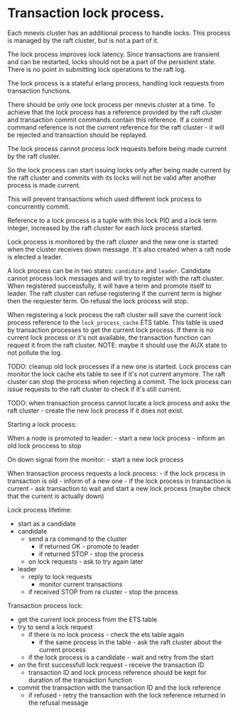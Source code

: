 # Transaction lock process.

Each mnevis cluster has an additional process to handle locks. This process
is managed by the raft cluster, but is not a part of it.

The lock process improves lock latency. Since transactions
are transient and can be restarted, locks should not be a part of the
persistent state. There is no point in submitting lock operations
to the raft log.

The lock process is a stateful erlang process, handling lock requests from
transaction functions.

There should be only one lock process per mnevis cluster at a time.
To achieve that the lock process has a reference provided by the raft cluster
and transaction commit commands contain this reference. If a commit command
reference is not the current reference for the raft cluster - it will be rejected
and transaction should be replayed.

The lock process cannot process lock requests before being made current by the
raft cluster.

So the lock process can start issuing locks only after being made current by
the raft cluster and commits with its locks will not be valid
after another process is made current.

This will prevent transactions which used different lock process to concurrently
commit.

Reference to a lock process is a tuple with this lock PID and a lock term integer,
increased by the raft cluster for each lock process started.

Lock process is monitored by the raft cluster and the new one is started when
the cluster receives down message. It's also created when a raft node is elected
a leader.

A lock process can be in two states: `candidate` and `leader`. Candidate cannot
process lock messages and will try to register with the raft cluster. When
registered successfully, it will have a term and promote itself to leader.
The raft cluster can refuse registering if the current term is higher then the
requester term. On refusal the lock process will stop.

When registering a lock process the raft cluster will save the current
lock process reference to the `lock_process_cache` ETS table. This table is used
by transaction processes to get the current lock process. If there is no current
lock process or it's not available, the transaction function can request it from
the raft cluster. NOTE: maybe it should use the AUX state to not pollute the log.

TODO: cleanup old lock processes if a new one is started. Lock process can monitor
the lock cache ets table to see if it's not current anymore. The raft cluster
can stop the process when rejecting a commit. The lock process can issue requests
to the raft cluster to check if it's still current.

TODO: when transaction process cannot locate a lock process and asks the
raft cluster - create the new lock process if it does not exist.


Starting a lock process:

When a node is promoted to leader:
    - start a new lock process
    - inform an old lock proccess to stop

On down signal from the monitor:
    - start a new lock process

When transaction process requests a lock process:
    - if the lock process in transaction is old - inform of a new one
    - if the lock process in transaction is current - ask transaction to wait
        and start a new lock process (maybe check that the current is actually down)


Lock process lifetime:

- start as a candidate
- candidate
    - send a ra command to the cluster
        - if returned OK - promote to leader
        - if returned STOP - stop the process
    - on lock requests - ask to try again later
- leader
    - reply to lock requests
        - monitor current transactions
    - if received STOP from ra cluster - stop the process

Transaction process lock:

- get the current lock process from the ETS table
- try to send a lock request
    - if there is no lock process - check the ets table again
        - if the same process in the table - ask the raft cluster about the current process
    - if the lock process is a candidate - wait and retry from the start
- on the first successfull lock request - receive the transaction ID
    - transaction ID and lock process reference should be kept for
        duration of the transaction function
- commit the transaction with the transaction ID and the lock reference
    - if refused - retry the transaction with the lock reference returned in
        the refusal message





